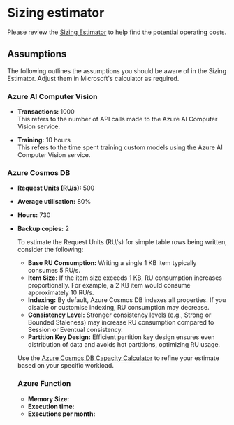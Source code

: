# Sizing estimator

Please review the [Sizing Estimator](https://azure.com/e/e9057d50fc29453db8ab03dccdad57f2) to help find the potential operating costs.

## Assumptions
The following outlines the assumptions you should be aware of in the Sizing Estimator. Adjust them in Microsoft's calculator as required.

### Azure AI Computer Vision
- **Transactions:** 1000  
    This refers to the number of API calls made to the Azure AI Computer Vision service.

- **Training:** 10 hours  
    This refers to the time spent training custom models using the Azure AI Computer Vision service.

### Azure Cosmos DB
- **Request Units (RU/s):** 500
- **Average utilisation:** 80%
- **Hours:** 730
- **Backup copies:** 2

    To estimate the Request Units (RU/s) for simple table rows being written, consider the following:

    - **Base RU Consumption:** Writing a single 1 KB item typically consumes 5 RU/s.
    - **Item Size:** If the item size exceeds 1 KB, RU consumption increases proportionally. For example, a 2 KB item would consume approximately 10 RU/s.
    - **Indexing:** By default, Azure Cosmos DB indexes all properties. If you disable or customise indexing, RU consumption may decrease.
    - **Consistency Level:** Stronger consistency levels (e.g., Strong or Bounded Staleness) may increase RU consumption compared to Session or Eventual consistency.
    - **Partition Key Design:** Efficient partition key design ensures even distribution of data and avoids hot partitions, optimizing RU usage.

    Use the [Azure Cosmos DB Capacity Calculator](https://cosmos.azure.com/capacitycalculator/) to refine your estimate based on your specific workload.

    ### Azure Function
    - **Memory Size:**
    - **Execution time:**
    - **Executions per month:**